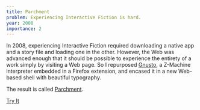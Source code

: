 ```yaml
---
title: Parchment
problem: Experiencing Interactive Fiction is hard.
year: 2008
importance: 2
---
```


In 2008, experiencing Interactive Fiction required downloading a native app
and a story file and loading one in the other. However, the Web was advanced
enough that it should be possible to experience the entirety of a work simply
by visiting a Web page. So I repurposed [Gnusto][], a Z-Machine interpreter
embedded in a Firefox extension, and encased it in a new Web-based shell with 
beautiful typography.

The result is called [Parchment][].

<a class="button button-primary" href="http://parchment.toolness.com/">Try It</a>

[Gnusto]: https://blogs.gnome.org/tthurman/2008/07/07/parchment/
[Parchment]: http://www.toolness.com/wp/2008/06/introducing-parchment/
